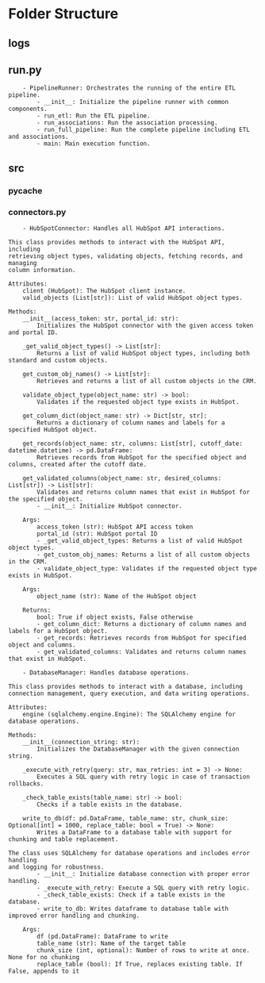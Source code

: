 # Folder Structure

## logs
## run.py
        - PipelineRunner: Orchestrates the running of the entire ETL pipeline.
            - __init__: Initialize the pipeline runner with common components.
            - run_etl: Run the ETL pipeline.
            - run_associations: Run the association processing.
            - run_full_pipeline: Run the complete pipeline including ETL and associations.
            - main: Main execution function.
## src
### __pycache__
### connectors.py
        - HubSpotConnector: Handles all HubSpot API interactions.

    This class provides methods to interact with the HubSpot API, including 
    retrieving object types, validating objects, fetching records, and managing 
    column information.

    Attributes:
        client (HubSpot): The HubSpot client instance.
        valid_objects (List[str]): List of valid HubSpot object types.

    Methods:
        __init__(access_token: str, portal_id: str):
            Initializes the HubSpot connector with the given access token and portal ID.

        _get_valid_object_types() -> List[str]:
            Returns a list of valid HubSpot object types, including both standard and custom objects.

        get_custom_obj_names() -> List[str]:
            Retrieves and returns a list of all custom objects in the CRM.

        validate_object_type(object_name: str) -> bool:
            Validates if the requested object type exists in HubSpot.

        get_column_dict(object_name: str) -> Dict[str, str]:
            Returns a dictionary of column names and labels for a specified HubSpot object.

        get_records(object_name: str, columns: List[str], cutoff_date: datetime.datetime) -> pd.DataFrame:
            Retrieves records from HubSpot for the specified object and columns, created after the cutoff date.

        get_validated_columns(object_name: str, desired_columns: List[str]) -> List[str]:
            Validates and returns column names that exist in HubSpot for the specified object.
            - __init__: Initialize HubSpot connector.
        
        Args:
            access_token (str): HubSpot API access token
            portal_id (str): HubSpot portal ID
            - _get_valid_object_types: Returns a list of valid HubSpot object types.
            - get_custom_obj_names: Returns a list of all custom objects in the CRM.
            - validate_object_type: Validates if the requested object type exists in HubSpot.
        
        Args:
            object_name (str): Name of the HubSpot object
            
        Returns:
            bool: True if object exists, False otherwise
            - get_column_dict: Returns a dictionary of column names and labels for a HubSpot object.
            - get_records: Retrieves records from HubSpot for specified object and columns.
            - get_validated_columns: Validates and returns column names that exist in HubSpot.
            
        - DatabaseManager: Handles database operations.

    This class provides methods to interact with a database, including 
    connection management, query execution, and data writing operations.

    Attributes:
        engine (sqlalchemy.engine.Engine): The SQLAlchemy engine for database operations.

    Methods:
        __init__(connection_string: str):
            Initializes the DatabaseManager with the given connection string.

        _execute_with_retry(query: str, max_retries: int = 3) -> None:
            Executes a SQL query with retry logic in case of transaction rollbacks.

        _check_table_exists(table_name: str) -> bool:
            Checks if a table exists in the database.

        write_to_db(df: pd.DataFrame, table_name: str, chunk_size: Optional[int] = 1000, replace_table: bool = True) -> None:
            Writes a DataFrame to a database table with support for chunking and table replacement.

    The class uses SQLAlchemy for database operations and includes error handling
    and logging for robustness.
            - __init__: Initialize database connection with proper error handling.
            - _execute_with_retry: Execute a SQL query with retry logic.
            - _check_table_exists: Check if a table exists in the database.
            - write_to_db: Writes dataframe to database table with improved error handling and chunking.
        
        Args:
            df (pd.DataFrame): DataFrame to write
            table_name (str): Name of the target table
            chunk_size (int, optional): Number of rows to write at once. None for no chunking
            replace_table (bool): If True, replaces existing table. If False, appends to it
